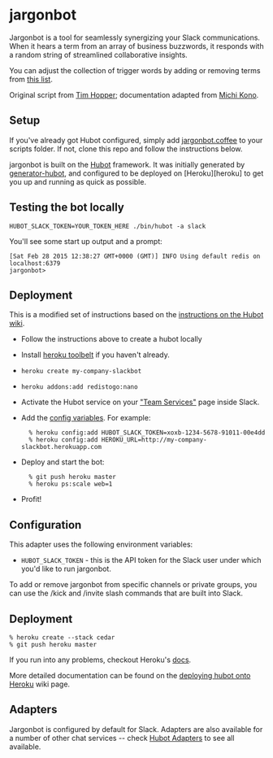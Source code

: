 # jargonbot

Jargonbot is a tool for seamlessly synergizing your Slack communications. When it hears a term from 
an array of business buzzwords, it responds with a random string of streamlined collaborative insights.

You can adjust the collection of trigger words by adding or removing terms from [this list](https://github.com/jtotoole/jargonbot/blob/master/scripts/jargonbot.coffee#L66).

Original script from [Tim Hopper](https://github.com/tdhopper); documentation adapted from [Michi Kono](https://github.com/michikono/slackbot-tutorial).

## Setup

If you've already got Hubot configured, simply add [jargonbot.coffee](https://github.com/jtotoole/jargonbot/blob/master/scripts/jargonbot.coffee) to your scripts folder. If not, clone this repo and follow the instructions below.

jargonbot is built on the [Hubot][hubot] framework. It was
initially generated by [generator-hubot][generator-hubot], and configured to be
deployed on [Heroku][heroku] to get you up and running as quick as possible.

[hubot]: http://hubot.github.com
[generator-hubot]: https://github.com/github/generator-hubot

## Testing the bot locally

    HUBOT_SLACK_TOKEN=YOUR_TOKEN_HERE ./bin/hubot -a slack

You'll see some start up output and a prompt:

    [Sat Feb 28 2015 12:38:27 GMT+0000 (GMT)] INFO Using default redis on localhost:6379
    jargonbot>

## Deployment

This is a modified set of instructions based on the [instructions on the Hubot wiki](https://github.com/github/hubot/blob/master/docs/deploying/heroku.md).

- Follow the instructions above to create a hubot locally
- Install [heroku toolbelt](https://toolbelt.heroku.com/) if you haven't already.
- `heroku create my-company-slackbot`
- `heroku addons:add redistogo:nano`
- Activate the Hubot service on your ["Team Services"](http://my.slack.com/services/new/hubot) page inside Slack.
- Add the [config variables](#adapter-configuration). For example:

        % heroku config:add HUBOT_SLACK_TOKEN=xoxb-1234-5678-91011-00e4dd
        % heroku config:add HEROKU_URL=http://my-company-slackbot.herokuapp.com

- Deploy and start the bot:

        % git push heroku master
        % heroku ps:scale web=1

- Profit!

## Configuration

This adapter uses the following environment variables:

 - `HUBOT_SLACK_TOKEN` - this is the API token for the Slack user under which you'd like to run jargonbot.

To add or remove jargonbot from specific channels or private groups, you can use the /kick and /invite slash commands that are built into Slack.

## Deployment

    % heroku create --stack cedar
    % git push heroku master

If you run into any problems, checkout Heroku's [docs][heroku-node-docs].

More detailed documentation can be found on the [deploying hubot onto
Heroku][deploy-heroku] wiki page.

[heroku-node-docs]: http://devcenter.heroku.com/articles/node-js
[deploy-heroku]: https://github.com/github/hubot/blob/master/docs/deploying/heroku.md

## Adapters

Jargonbot is configured by default for Slack. Adapters are also available for a number of other
chat services -- check [Hubot Adapters][hubot-adapters] to see all available.

[hubot-adapters]: https://github.com/github/hubot/blob/master/docs/adapters.md